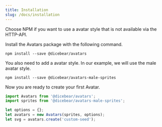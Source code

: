 ```yaml
---
title: Installation
slug: /docs/installation
---
```


Choose NPM if you want to use a avatar style that is not available via the HTTP-API.

Install the Avatars package with the following command.

    npm install --save @dicebear/avatars

You also need to add a avatar style. In our example, we will use the male avatar style.

    npm install --save @dicebear/avatars-male-sprites

Now you are ready to create your first Avatar.

```js
import Avatars from '@dicebear/avatars';
import sprites from '@dicebear/avatars-male-sprites';

let options = {};
let avatars = new Avatars(sprites, options);
let svg = avatars.create('custom-seed');
```
